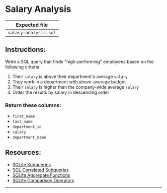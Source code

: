 # Salary Analysis

| Expected file |
| ------------- |
| `salary-analysis.sql` |

## Instructions:

Write a SQL query that finds "high-performing" employees based on the following criteria:

1. Their `salary` is above their department's average `salary`
2. They work in a department with above-average budget
3. Their `salary` is higher than the company-wide average `salary`
4. Order the results by salary in descending order

### Return these columns:
- `first_name`
- `last_name`
- `department_id`
- `salary`
- `department_name`

## Resources:

- [SQLite Subqueries](https://www.sqlite.org/lang_select.html#subqueries)
- [SQL Correlated Subqueries](https://www.geeksforgeeks.org/sql-correlated-subqueries/)
- [SQLite Aggregate Functions](https://www.sqlite.org/lang_aggfunc.html)
- [SQLite Comparison Operators](https://www.sqlite.org/lang_expr.html#binaryops)

---